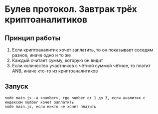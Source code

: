 # Булев протокол. Завтрак трёх криптоаналитиков


## Принцип работы

1. Если криптоаналитик хочет заплатить, то он показывает соседям разное, иначе одно и то же
2. Каждый считает сумму, которую он видит
3. Если количество участников с чётной суммой чётное, то платит ANB, иначе кто-то из криптоаналитиков


## Запуск
```
node main.js -a <number>, где number от 1 до 3, если аналитик с индексом number хочет заплатить
node main.js, если никто не хочет платить
```